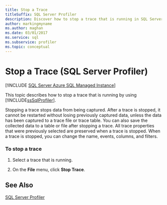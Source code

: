 ```yaml
---
title: Stop a Trace
titleSuffix: SQL Server Profiler
description: Discover how to stop a trace that is running in SQL Server Profiler, change any properties you want to adjust, and save the captured data.
author: markingmyname
ms.author: maghan
ms.date: 03/01/2017
ms.service: sql
ms.subservice: profiler
ms.topic: conceptual
---
```


# Stop a Trace (SQL Server Profiler)

 [!INCLUDE [SQL Server Azure SQL Managed Instance](../../includes/applies-to-version/sql-asdbmi.md)]

This topic describes how to stop a trace that is running by using [!INCLUDE[ssSqlProfiler](../../includes/sssqlprofiler-md.md)].  
  
 Stopping a trace stops data from being captured. After a trace is stopped, it cannot be restarted without losing previously captured data, unless the data has been captured to a trace file or trace table. You can also save the collected data to a table or file after stopping a trace. All trace properties that were previously selected are preserved when a trace is stopped. When a trace is stopped, you can change the name, events, columns, and filters.  
  
### To stop a trace  
  
1.  Select a trace that is running.  
  
2.  On the **File** menu, click **Stop Trace**.  
  
## See Also  
 [SQL Server Profiler](../../tools/sql-server-profiler/sql-server-profiler.md)  
  
  
